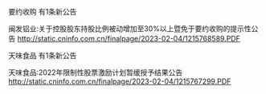 要约收购 有1条新公告 

闽发铝业:关于控股股东持股比例被动增加至30%以上暨免于要约收购的提示性公告 http://static.cninfo.com.cn/finalpage/2023-02-04/1215768589.PDF 

天味食品 有1条新公告 

天味食品:2022年限制性股票激励计划暂缓授予结果公告 http://static.cninfo.com.cn/finalpage/2023-02-04/1215767299.PDF 

